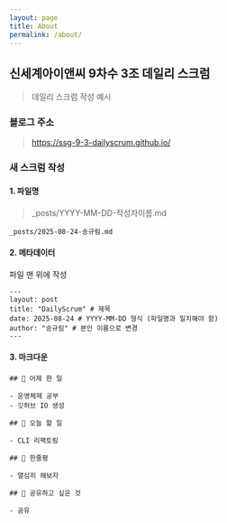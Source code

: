 ```yaml
---
layout: page
title: About
permalink: /about/
---
```


## 신세계아이앤씨 9차수 3조 데일리 스크럼
> 데일리 스크럼 작성 예시

### 블로그 주소
> https://ssg-9-3-dailyscrum.github.io/

### 새 스크럼 작성

#### 1. 파일명
> _posts/YYYY-MM-DD-작성자이름.md

`_posts/2025-08-24-송규림.md`

#### 2. 메타데이터
파일 맨 위에 작성
```
---
layout: post
title: "DailyScrum" # 제목
date: 2025-08-24 # YYYY-MM-DD 형식 (파일명과 일치해야 함)
author: "송규림" # 본인 이름으로 변경
---
```
#### 3. 마크다운
```
## 📝 어제 한 일

- 운영체제 공부
- 깃허브 IO 생성

## 🎯 오늘 할 일

- CLI 리팩토링

## 💭 한줄평

- 열심히 해보자

## 🔗 공유하고 싶은 것

- 공유
```

[//]: # (### Screenshots)

[//]: # (#### Page)

[//]: # (![alt text]&#40;/public/img/screenshot-1.png&#41;)

[//]: # (#### Articles)

[//]: # (![alt text]&#40;/public/img/screenshot-2.png&#41;)

[//]: # (#### Page - Mobile)

[//]: # (![alt text]&#40;/public/img/screenshot-m1.png&#41;)

[//]: # (#### Page - Articles)

[//]: # (![alt text]&#40;/public/img/screenshot-m2.png&#41;)
